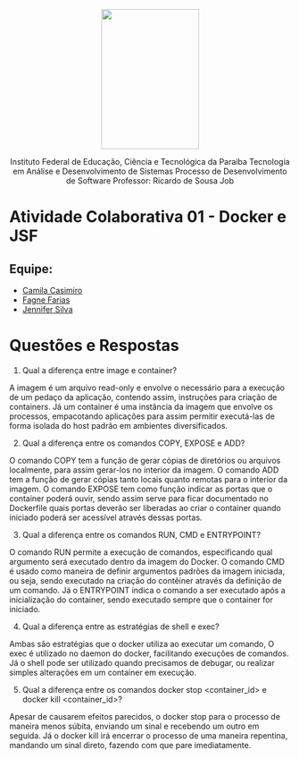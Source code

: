 <div align="center">
<img src="https://user-images.githubusercontent.com/57498887/134352674-9837ff29-10ff-44f7-8c46-cb517767be49.png" width="175" height="250">

Instituto Federal de Educação, Ciência e Tecnológica da Paraíba
Tecnologia em Análise e Desenvolvimento de Sistemas
Processo de Desenvolvimento de Software
Professor: Ricardo de Sousa Job
</div>

# Atividade Colaborativa 01 - Docker e JSF

## Equipe:
- <a href="https://github.com/camilacasimiro" alt="github">Camila Casimiro</a>
- <a href="https://github.com/FagneFarias" alt="github">Fagne Farias</a>
- <a href="https://github.com/JenniferSilva46" alt="github">Jennifer Silva</a>

<h1>Questões e Respostas</h1>


1. Qual a diferença entre image e container?

A imagem é um arquivo read-only e envolve o necessário para a execução de um pedaço da aplicação, contendo assim, instruções para criação de containers.
Já um container é uma instância da imagem que envolve os processos, empacotando aplicações para assim permitir executá-las de forma isolada do host padrão em ambientes diversificados.


2. Qual a diferença entre os comandos COPY, EXPOSE e ADD?

O comando COPY tem a função de gerar cópias de diretórios ou arquivos localmente, para assim gerar-los no interior da imagem.
O comando ADD tem a função de gerar cópias tanto locais quanto remotas para o interior da imagem.
O comando EXPOSE tem como função indicar as portas que o container poderá ouvir, sendo assim serve para ficar documentado no Dockerfile quais portas deverão ser liberadas ao criar o container quando iniciado poderá ser acessível através dessas portas.

3. Qual a diferença entre os comandos RUN, CMD e ENTRYPOINT?
 
O comando RUN permite a execução de comandos, especificando qual argumento será executado dentro da imagem do Docker.
O comando CMD é usado como maneira de definir argumentos padrões da imagem iniciada, ou seja, sendo executado na criação do contêiner através da definição de um comando.
Já o ENTRYPOINT indica o comando a ser executado após a inicialização do container, sendo executado sempre que o container for iniciado.

4. Qual a diferença entre as estratégias de shell e exec?

Ambas são estratégias que o docker utiliza ao executar um comando, O exec é utilizado no daemon do docker, facilitando execuções de comandos. Já o shell pode ser utilizado quando precisamos de debugar, ou realizar simples alterações em um container em execução.

5. Qual a diferença entre os comandos docker stop <container_id> e docker kill <container_id>?

Apesar de causarem efeitos parecidos, o docker stop para o processo de maneira menos súbita, enviando um sinal e recebendo um outro em seguida. Já o docker kill irá encerrar o processo de uma maneira repentina, mandando um sinal direto, fazendo com que pare imediatamente.
